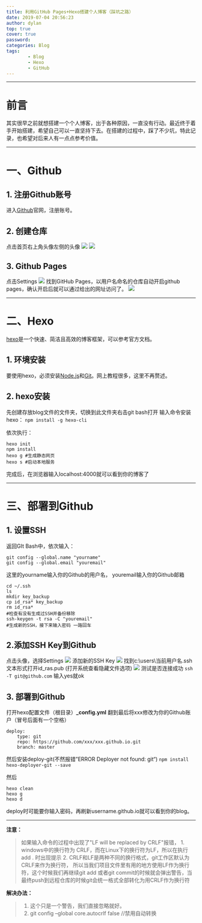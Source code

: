 ```yaml
---
title: 利用GitHub Pages+Hexo搭建个人博客（踩坑之路）
date: 2019-07-04 20:56:23
author: dylan
top: true
cover: true
password: 
categories: Blog
tags: 
        - Blog
        - Hexo
        - GitHub
---
```

***
# 前言
其实很早之前就想搭建一个个人博客，出于各种原因，一直没有行动。最近终于着手开始搭建，希望自己可以一直坚持下去。在搭建的过程中，踩了不少坑，特此记录，也希望对后来人有一点点参考价值。
***
# 一、Github
## 1. 注册Github账号
进入[Github](https://github.com)官网，注册账号。
## 2. 创建仓库
点击首页右上角头像左侧的头像
![](https://raw.githubusercontent.com/dylan903/ImgUrl/master/Img/20190705010509.png)
![](https://raw.githubusercontent.com/dylan903/ImgUrl/master/Img/20190705011051.png)
## 3. Github Pages
点击Settings
![](https://raw.githubusercontent.com/dylan903/ImgUrl/master/Img/20190705011609.png)
找到GitHub Pages，以用户名命名的仓库自动开启github pages，确认开启后就可以通过给出的网址访问了。
![](https://raw.githubusercontent.com/dylan903/ImgUrl/master/Img/20190705011514.png)
***

# 二、Hexo
[hexo](https://hexo.io/zh-cn/)是一个快速、简洁且高效的博客框架，可以参考官方文档。

## 1. 环境安装
要使用hexo，必须安装[Node.js](https://nodejs.org/en/download/)和[Git](https://git-scm.com/download/)。网上教程很多，这里不再赘述。

## 2. hexo安装
先创建存放blog文件的文件夹，切换到此文件夹右击git bash打开
输入命令安装hexo：
`npm install -g hexo-cli`

依次执行：
```
hexo init 
npm install
hexo g #生成静态网页
hexo s #启动本地服务
```
完成后，在浏览器输入localhost:4000就可以看到你的博客了
***

# 三、部署到Github
## 1. 设置SSH
返回GIt Bash中，依次输入：

```
git config --global.name "yourname"
git config --global.email "youremail"
```
这里的yourname输入你的Github的用户名，
youremail输入你的Github邮箱

```
cd ~/.ssh
ls
mkdir key_backup
cp id_rsa* key_backup
rm id_rsa*
#检查有没有生成过SSH并备份移除
ssh-keygen -t rsa -C "youremail" 
#生成新的SSH，接下来输入密码 一路回车
```
## 2.添加SSH Key到Github
点击头像，选择Settings
![](https://raw.githubusercontent.com/dylan903/ImgUrl/master/Img/20190705022259.png)
添加新的SSH Key
![](https://raw.githubusercontent.com/dylan903/ImgUrl/master/Img/20190705022426.png)
找到c:\users\当前用户名\.ssh    文本形式打开id_ras.pub (打开系统查看隐藏文件选项)
![](https://raw.githubusercontent.com/dylan903/ImgUrl/master/Img/20190705022656.png)
测试是否连接成功
`ssh -T git@github.com`
输入yes就ok

## 3. 部署到Github
打开hexo配置文件（根目录）**_config.yml**
翻到最后将xxx修改为你的Github账户（冒号后面有一个空格）
```
deploy:
    type: git
    repo: https://github.com/xxx/xxx.github.io.git
    branch: master
```

然后安装deploy-git(不然报错”ERROR Deployer not found: git“)
`npm install hexo-deployer-git --save`

然后
```
hexo clean
hexo g
hexo d
```
deploy时可能要你输入密码，再刷新username.github.io就可以看到你的blog。

***
**注意：**
   >如果输入命令的过程中出现了"LF will be replaced by CRLF"报错，
    1. windows中的换行符为 CRLF，而在Linux下的换行符为LF，所以在执行add . 时出现提示 
    2. CRLF和LF是两种不同的换行格式，git工作区默认为CRLF来作为换行符，
        所以当我们项目文件里有用的地方使用LF作为换行符，这个时候我们再继续git add
        或者git commit的时候就会弹出警告，当最终push到远程仓库的时候git会统一格式全部转化为用CRLF作为换行符 

**解决办法：**

>1. 这个只是一个警告，我们直接忽略就好。
>2. git config –global core.autocrlf false  //禁用自动转换 
